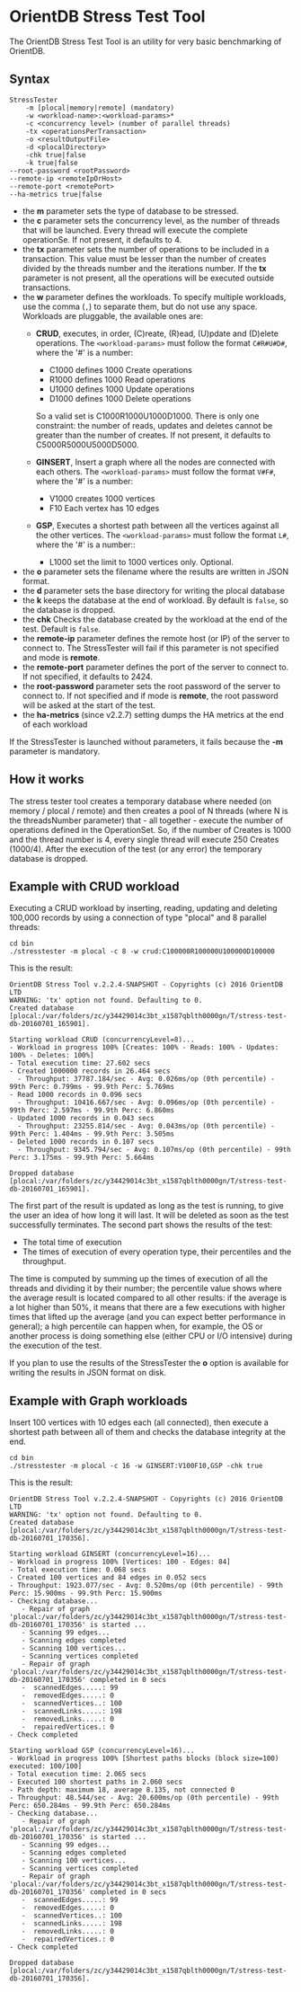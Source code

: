 
# OrientDB Stress Test Tool

The OrientDB Stress Test Tool is an utility for very basic benchmarking of OrientDB.

## Syntax
	StressTester
		-m [plocal|memory|remote] (mandatory)
		-w <workload-name>:<workload-params>*
		-c <concurrency level> (number of parallel threads)
		-tx <operationsPerTransaction>
        -o <resultOutputFile>
        -d <plocalDirectory>
        -chk true|false
        -k true|false
	--root-password <rootPassword>
	--remote-ip <remoteIpOrHost>
	--remote-port <remotePort>
	--ha-metrics true|false

* the **m** parameter sets the type of database to be stressed.
* the **c** parameter sets the concurrency level, as the number of threads that will be launched. Every thread will execute the complete operationSe. If not present, it defaults to 4.
* the **tx** parameter sets the number of operations to be included in a transaction. This value must be lesser than the number of creates divided by the threads number and the iterations number. If the **tx** parameter is not present, all the operations will be executed outside transactions.
* the **w** parameter defines the workloads. To specify multiple workloads, use the comma (`,`) to separate them, but do not use any space. Workloads are pluggable, the available ones are:
	* **CRUD**, executes, in order, (C)reate, (R)ead, (U)pdate and (D)elete operations. The `<workload-params>` must follow the format `C#R#U#D#`, where the '#' is a number:
		* C1000 defines 1000 Create operations
		* R1000 defines 1000 Read operations
		* U1000 defines 1000 Update operations
		* D1000 defines 1000 Delete operations
		
   		So a valid set is C1000R1000U1000D1000. There is only one constraint: the number of reads, updates and deletes cannot be greater than the number of creates. If not present, it defaults to C5000R5000U5000D5000.
	* **GINSERT**, Insert a graph where all the nodes are connected with each others. The `<workload-params>` must follow the format `V#F#`, where the '#' is a number:
		* V1000 creates 1000 vertices
		* F10 Each vertex has 10 edges
	* **GSP**, Executes a shortest path between all the vertices against all the other vertices. The `<workload-params>` must follow the format `L#`, where the '#' is a number::
		* L1000 set the limit to 1000 vertices only. Optional.
* the **o** parameter sets the filename where the results are written in JSON format.
* the **d** parameter sets the base directory for writing the plocal database
* the **k** keeps the database at the end of workload. By default is `false`, so the database is dropped.
* the **chk** Checks the database created by the workload at the end of the test. Default is `false`.
* the **remote-ip** parameter defines the remote host (or IP) of the server to connect to. The StressTester will fail if this parameter is not specified and mode is **remote**.
* the **remote-port** parameter defines the port of the server to connect to. If not specified, it defaults to 2424.
* the **root-password** parameter sets the root password of the server to connect to. If not specified and if mode is **remote**, the root password will be asked at the start of the test.
* the **ha-metrics** (since v2.2.7) setting dumps the HA metrics at the end of each workload


If the StressTester is launched without parameters, it fails because the **-m** parameter is mandatory.

## How it works

The stress tester tool creates a temporary database where needed (on memory / plocal / remote) and then creates a pool of N threads (where N is the threadsNumber parameter) that - all together - execute the number of operations defined in the OperationSet.
So, if the number of Creates is 1000 and the thread number is 4, every single thread will execute 250 Creates (1000/4).
After the execution of the test (or any error) the temporary database is dropped.

## Example with CRUD workload

Executing a CRUD workload by inserting, reading, updating and deleting 100,000 records by using a connection of type "plocal" and 8 parallel threads:

```
cd bin
./stresstester -m plocal -c 8 -w crud:C100000R100000U100000D100000
```

This is the result:

```
OrientDB Stress Tool v.2.2.4-SNAPSHOT - Copyrights (c) 2016 OrientDB LTD
WARNING: 'tx' option not found. Defaulting to 0.
Created database [plocal:/var/folders/zc/y34429014c3bt_x1587qblth0000gn/T/stress-test-db-20160701_165901].

Starting workload CRUD (concurrencyLevel=8)...
- Workload in progress 100% [Creates: 100% - Reads: 100% - Updates: 100% - Deletes: 100%]
- Total execution time: 27.602 secs
- Created 1000000 records in 26.464 secs
  - Throughput: 37787.184/sec - Avg: 0.026ms/op (0th percentile) - 99th Perc: 0.799ms - 99.9th Perc: 5.769ms
- Read 1000 records in 0.096 secs
  - Throughput: 10416.667/sec - Avg: 0.096ms/op (0th percentile) - 99th Perc: 2.597ms - 99.9th Perc: 6.860ms
- Updated 1000 records in 0.043 secs
  - Throughput: 23255.814/sec - Avg: 0.043ms/op (0th percentile) - 99th Perc: 1.404ms - 99.9th Perc: 3.505ms
- Deleted 1000 records in 0.107 secs
  - Throughput: 9345.794/sec - Avg: 0.107ms/op (0th percentile) - 99th Perc: 3.175ms - 99.9th Perc: 5.664ms

Dropped database [plocal:/var/folders/zc/y34429014c3bt_x1587qblth0000gn/T/stress-test-db-20160701_165901].
```

The first part of the result is updated as long as the test is running, to give the user an idea of how long it will last. It will be deleted as soon as the test successfully terminates.
The second part shows the results of the test:
* The total time of execution
* The times of execution of every operation type, their percentiles and the throughput.

The time is computed by summing up the times of execution of all the threads and dividing it by their number; the percentile value shows where the average result is located compared to all other results: if the average is a lot higher than 50%, it means that there are a few executions with higher times that lifted up the average (and you can expect better performance in general); a high percentile can happen when, for example, the OS or another process is doing something else (either CPU or I/O intensive) during the execution of the test.

If you plan to use the results of the StressTester the **o** option is available for writing the results in JSON format on disk. 

## Example with Graph workloads

Insert 100 vertices with 10 edges each (all connected), then execute a shortest path between all of them and checks the database integrity at the end.

```
cd bin
./stresstester -m plocal -c 16 -w GINSERT:V100F10,GSP -chk true
```

This is the result:

```
OrientDB Stress Tool v.2.2.4-SNAPSHOT - Copyrights (c) 2016 OrientDB LTD
WARNING: 'tx' option not found. Defaulting to 0.
Created database [plocal:/var/folders/zc/y34429014c3bt_x1587qblth0000gn/T/stress-test-db-20160701_170356].

Starting workload GINSERT (concurrencyLevel=16)...
- Workload in progress 100% [Vertices: 100 - Edges: 84]
- Total execution time: 0.068 secs
- Created 100 vertices and 84 edges in 0.052 secs
- Throughput: 1923.077/sec - Avg: 0.520ms/op (0th percentile) - 99th Perc: 15.900ms - 99.9th Perc: 15.900ms
- Checking database...
   - Repair of graph 'plocal:/var/folders/zc/y34429014c3bt_x1587qblth0000gn/T/stress-test-db-20160701_170356' is started ...
   - Scanning 99 edges...
   - Scanning edges completed
   - Scanning 100 vertices...
   - Scanning vertices completed
   - Repair of graph 'plocal:/var/folders/zc/y34429014c3bt_x1587qblth0000gn/T/stress-test-db-20160701_170356' completed in 0 secs
   -  scannedEdges.....: 99
   -  removedEdges.....: 0
   -  scannedVertices..: 100
   -  scannedLinks.....: 198
   -  removedLinks.....: 0
   -  repairedVertices.: 0
- Check completed

Starting workload GSP (concurrencyLevel=16)...
- Workload in progress 100% [Shortest paths blocks (block size=100) executed: 100/100]
- Total execution time: 2.065 secs
- Executed 100 shortest paths in 2.060 secs
- Path depth: maximum 18, average 8.135, not connected 0
- Throughput: 48.544/sec - Avg: 20.600ms/op (0th percentile) - 99th Perc: 650.284ms - 99.9th Perc: 650.284ms
- Checking database...
   - Repair of graph 'plocal:/var/folders/zc/y34429014c3bt_x1587qblth0000gn/T/stress-test-db-20160701_170356' is started ...
   - Scanning 99 edges...
   - Scanning edges completed
   - Scanning 100 vertices...
   - Scanning vertices completed
   - Repair of graph 'plocal:/var/folders/zc/y34429014c3bt_x1587qblth0000gn/T/stress-test-db-20160701_170356' completed in 0 secs
   -  scannedEdges.....: 99
   -  removedEdges.....: 0
   -  scannedVertices..: 100
   -  scannedLinks.....: 198
   -  removedLinks.....: 0
   -  repairedVertices.: 0
- Check completed

Dropped database [plocal:/var/folders/zc/y34429014c3bt_x1587qblth0000gn/T/stress-test-db-20160701_170356].
```

